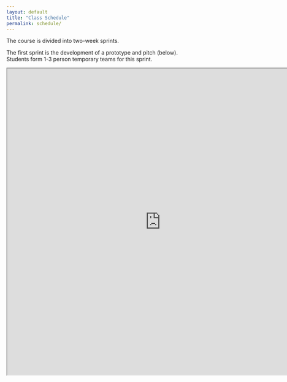```yaml
---
layout: default
title: "Class Schedule"
permalink: schedule/
---
```


The course is divided into two-week sprints.

The first sprint is the development of a prototype and pitch (below). Students form 1-3 person temporary teams for this sprint.

<!--iframe src="https://docs.google.com/spreadsheets/d/1spurjKDlOB8WIQHea7Qi2CPIX7r71e2Cm9WK9ingfC4/pubhtml?widget=true&amp;headers=false" style="border;none; width: 100%; height: 300px;"></iframe-->

<iframe src="https://docs.google.com/spreadsheets/d/1spurjKDlOB8WIQHea7Qi2CPIX7r71e2Cm9WK9ingfC4/pubhtml?gid=2030953467&single=true" style="border;none; width: 600pt; height: 800px;"></iframe>
